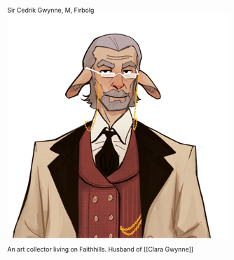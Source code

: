 Sir Cedrik Gwynne, M, Firbolg 
![/Images/Cedrik%20Gwynne.png](/Images/Cedrik%20Gwynne.png)

An art collector living on Faithhills. Husband of [[Clara Gwynne]]